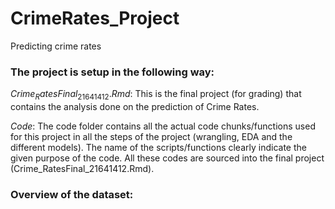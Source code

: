 # CrimeRates_Project
Predicting crime rates

### The project is setup in the following way:

$Crime_RatesFinal_21641412.Rmd$: This is the final project (for grading) that contains the analysis done on the prediction of Crime Rates.

$Code$: The code folder contains all the actual code chunks/functions used for this project in all the steps of the project (wrangling, EDA and the different models). The name of the scripts/functions clearly indicate the given purpose of the code. All these codes are sourced into the final project (Crime_RatesFinal_21641412.Rmd). 

### Overview of the dataset:

